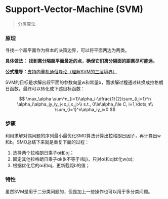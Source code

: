 # Support-Vector-Machine (SVM)

> 分类算法

### 原理
寻找一个超平面作为样本的决策边界，可以将平面两边为两类。

**具体做法：** 
**找到离分隔超平面最近的点，确保它们离分隔面的距离尽可能远。**

**公式推导：**[支持向量机通俗导论（理解SVM的三层境界）](https://blog.csdn.net/v_july_v/article/details/7624837)

SVM的目标是求解出超平面的参数向量w和常量b，而求解过程通过转换成拉格朗日函数，最终可以转化成下述目标函数：

$$
\max_\alpha \sum^n_{i=1}\alpha_i-\dfrac{1}{2}\sum_{i,j=1}^n \alpha_i\alpha_jy_iy_j<x_i,x_j>\\
s.t., 0\le\alpha_i\le C, i=1,\dots,n\\
\sum_{i=1}^n\alpha_iy_i=0
$$


### 步骤
利用求解对偶问题的序列最小最优化SMO算法计算出拉格朗日因子，再计算出w和b。SMO总结下来就是重复下面的过程：
1. 选择两个拉格朗日乘子αi和αj；
2. 固定其他拉格朗日乘子αk(k不等于i和j)，只对αi和αj优化w(α);
3. 根据优化后的αi和αj，更新截距b的值；



### 特性
虽然SVM是用于二分类问题的，但是加上一些操作也可以用于多分类问题。
